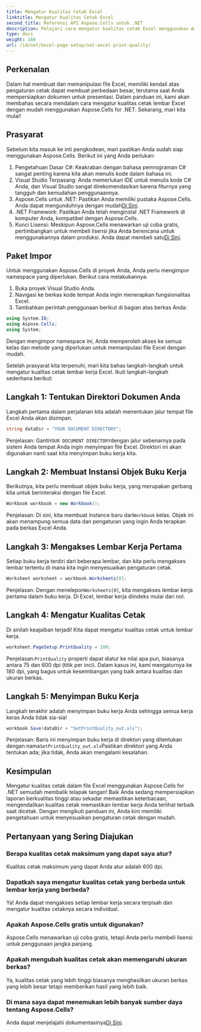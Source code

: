 ```yaml
---
title: Mengatur Kualitas Cetak Excel
linktitle: Mengatur Kualitas Cetak Excel
second_title: Referensi API Aspose.Cells untuk .NET
description: Pelajari cara mengatur kualitas cetak Excel menggunakan Aspose.Cells untuk .NET dengan panduan langkah demi langkah kami. Teknik pengodean sederhana untuk hasil cetak yang lebih baik.
type: docs
weight: 160
url: /id/net/excel-page-setup/set-excel-print-quality/
---
```

## Perkenalan

Dalam hal membuat dan memanipulasi file Excel, memiliki kendali atas pengaturan cetak dapat membuat perbedaan besar, terutama saat Anda mempersiapkan dokumen untuk presentasi. Dalam panduan ini, kami akan membahas secara mendalam cara mengatur kualitas cetak lembar Excel dengan mudah menggunakan Aspose.Cells for .NET. Sekarang, mari kita mulai!

## Prasyarat

Sebelum kita masuk ke inti pengkodean, mari pastikan Anda sudah siap menggunakan Aspose.Cells. Berikut ini yang Anda perlukan:

1. Pengetahuan Dasar C#: Keakraban dengan bahasa pemrograman C# sangat penting karena kita akan menulis kode dalam bahasa ini.
2. Visual Studio Terpasang: Anda memerlukan IDE untuk menulis kode C# Anda, dan Visual Studio sangat direkomendasikan karena fiturnya yang tangguh dan kemudahan penggunaannya.
3. Aspose.Cells untuk .NET: Pastikan Anda memiliki pustaka Aspose.Cells. Anda dapat mengunduhnya dengan mudah[Di Sini](https://releases.aspose.com/cells/net/).
4. .NET Framework: Pastikan Anda telah menginstal .NET Framework di komputer Anda, kompatibel dengan Aspose.Cells.
5.  Kunci Lisensi: Meskipun Aspose.Cells menawarkan uji coba gratis, pertimbangkan untuk membeli lisensi jika Anda berencana untuk menggunakannya dalam produksi. Anda dapat membeli satu[Di Sini](https://purchase.aspose.com/buy).

## Paket Impor

Untuk menggunakan Aspose.Cells di proyek Anda, Anda perlu mengimpor namespace yang diperlukan. Berikut cara melakukannya:

1. Buka proyek Visual Studio Anda.
2. Navigasi ke berkas kode tempat Anda ingin menerapkan fungsionalitas Excel.
3. Tambahkan perintah penggunaan berikut di bagian atas berkas Anda:

```csharp
using System.IO;
using Aspose.Cells;
using System;
```

Dengan mengimpor namespace ini, Anda memperoleh akses ke semua kelas dan metode yang diperlukan untuk memanipulasi file Excel dengan mudah.

Setelah prasyarat kita terpenuhi, mari kita bahas langkah-langkah untuk mengatur kualitas cetak lembar kerja Excel. Ikuti langkah-langkah sederhana berikut:

## Langkah 1: Tentukan Direktori Dokumen Anda

Langkah pertama dalam perjalanan kita adalah menentukan jalur tempat file Excel Anda akan disimpan. 

```csharp
string dataDir = "YOUR DOCUMENT DIRECTORY";
```

 Penjelasan: Ganti`YOUR DOCUMENT DIRECTORY`dengan jalur sebenarnya pada sistem Anda tempat Anda ingin menyimpan file Excel. Direktori ini akan digunakan nanti saat kita menyimpan buku kerja kita.

## Langkah 2: Membuat Instansi Objek Buku Kerja

Berikutnya, kita perlu membuat objek buku kerja, yang merupakan gerbang kita untuk berinteraksi dengan file Excel.

```csharp
Workbook workbook = new Workbook();
```

 Penjelasan: Di sini, kita membuat instance baru dari`Workbook` kelas. Objek ini akan menampung semua data dan pengaturan yang ingin Anda terapkan pada berkas Excel Anda.

## Langkah 3: Mengakses Lembar Kerja Pertama

Setiap buku kerja terdiri dari beberapa lembar, dan kita perlu mengakses lembar tertentu di mana kita ingin menyesuaikan pengaturan cetak.

```csharp
Worksheet worksheet = workbook.Worksheets[0];
```

 Penjelasan: Dengan menelepon`Worksheets[0]`, kita mengakses lembar kerja pertama dalam buku kerja. Di Excel, lembar kerja diindeks mulai dari nol.

## Langkah 4: Mengatur Kualitas Cetak

Di sinilah keajaiban terjadi! Kita dapat mengatur kualitas cetak untuk lembar kerja.

```csharp
worksheet.PageSetup.PrintQuality = 180;
```

 Penjelasan:`PrintQuality` properti dapat diatur ke nilai apa pun, biasanya antara 75 dan 600 dpi (titik per inci). Dalam kasus ini, kami mengaturnya ke 180 dpi, yang bagus untuk keseimbangan yang baik antara kualitas dan ukuran berkas.

## Langkah 5: Menyimpan Buku Kerja

Langkah terakhir adalah menyimpan buku kerja Anda sehingga semua kerja keras Anda tidak sia-sia!

```csharp
workbook.Save(dataDir + "SetPrintQuality_out.xls");
```

 Penjelasan: Baris ini menyimpan buku kerja di direktori yang ditentukan dengan nama`SetPrintQuality_out.xls`Pastikan direktori yang Anda tentukan ada; jika tidak, Anda akan mengalami kesalahan.

## Kesimpulan

Mengatur kualitas cetak dalam file Excel menggunakan Aspose.Cells for .NET semudah membalik telapak tangan! Baik Anda sedang mempersiapkan laporan berkualitas tinggi atau sekadar memastikan keterbacaan, mengendalikan kualitas cetak memastikan lembar kerja Anda terlihat terbaik saat dicetak. Dengan mengikuti panduan ini, Anda kini memiliki pengetahuan untuk menyesuaikan pengaturan cetak dengan mudah.

## Pertanyaan yang Sering Diajukan

### Berapa kualitas cetak maksimum yang dapat saya atur?  
Kualitas cetak maksimum yang dapat Anda atur adalah 600 dpi.

### Dapatkah saya mengatur kualitas cetak yang berbeda untuk lembar kerja yang berbeda?  
Ya! Anda dapat mengakses setiap lembar kerja secara terpisah dan mengatur kualitas cetaknya secara individual.

### Apakah Aspose.Cells gratis untuk digunakan?  
Aspose.Cells menawarkan uji coba gratis, tetapi Anda perlu membeli lisensi untuk penggunaan jangka panjang.

### Apakah mengubah kualitas cetak akan memengaruhi ukuran berkas?  
Ya, kualitas cetak yang lebih tinggi biasanya menghasilkan ukuran berkas yang lebih besar tetapi memberikan hasil yang lebih baik.

### Di mana saya dapat menemukan lebih banyak sumber daya tentang Aspose.Cells?  
 Anda dapat menjelajahi dokumentasinya[Di Sini](https://reference.aspose.com/cells/net/).
